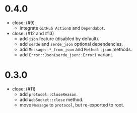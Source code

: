 # 0.4.0

- close: (#9)
  - integrate `GitHub Action`s and `Dependabot`.
- close: (#12 and #13)
  - add `json` feature (disabled by default).
  - add `serde` and `serde_json` optional dependencies.
  - add `Message::*_from_json` and `Method::json` methods.
  - add `Error::Json(serde_json::Error)` variant.

# 0.3.0

- close: (#11)
  - add `protocol::CloseReason`.
  - add `WebSocket::close` method.
  - move `Message` to `protocol`, but re-exported to root.
